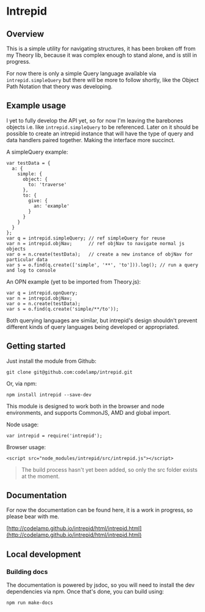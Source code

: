# Intrepid

## Overview

This is a simple utility for navigating structures, it has been broken off from my Theory lib, because it was complex enough to stand alone, and is still in progress.

For now there is only a simple Query language available via `intrepid.simpleQuery` but there will be more to follow shortly, like the Object Path Notation that theory was developing.

## Example usage

I yet to fully develop the API yet, so for now I'm leaving the barebones objects i.e. like `intrepid.simpleQuery` to be referenced. Later on it should be possible to create an intrepid instance that will have the type of query and data handlers paired together. Making the interface more succinct.

A simpleQuery example:

    var testData = {
      a: {
        simple: {
          object: {
            to: 'traverse'
          },
          to: {
            give: {
              an: 'example'
            }
          }
        }
      }
    };
    var q = intrepid.simpleQuery; // ref simpleQuery for reuse
    var n = intrepid.objNav;      // ref objNav to navigate normal js objects
    var o = n.create(testData);   // create a new instance of objNav for particular data
    var s = o.find(q.create(['simple', '**', 'to'])).log(); // run a query and log to console

An OPN example (yet to be imported from Theory.js):

    var q = intrepid.opnQuery;
    var n = intrepid.objNav;
    var o = n.create(testData);
    var s = o.find(q.create('simple/**/to'));

Both querying languages are similar, but intrepid's design shouldn't prevent different kinds of query languages being developed or appropriated.

## Getting started

Just install the module from Github:

    git clone git@github.com:codelamp/intrepid.git

Or, via npm:

    npm install intrepid --save-dev

This module is designed to work both in the browser and node environments, and supports CommonJS, AMD and global import.

Node usage:

    var intrepid = require('intrepid');

Browser usage:

    <script src="node_modules/intrepid/src/intrepid.js"></script>

> The build process hasn't yet been added, so only the src folder exists at the moment.

## Documentation

For now the documentation can be found here, it is a work in progress, so please bear with me.

[http://codelamp.github.io/intrepid/html/intrepid.html](http://codelamp.github.io/intrepid/html/intrepid.html)

## Local development

### Building docs

The documentation is powered by jsdoc, so you will need to install the dev dependencies via npm. Once that's done, you can build using:

    npm run make-docs
